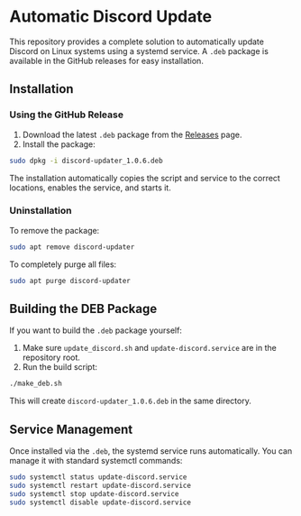 # Automatic Discord Update

This repository provides a complete solution to automatically update Discord on Linux systems using a systemd service. A `.deb` package is available in the GitHub releases for easy installation.

## Installation

### Using the GitHub Release

1. Download the latest `.deb` package from the [Releases](https://github.com/MartinK7/AutoUpdateDiscord-DEB/releases) page.  
2. Install the package:

```bash
sudo dpkg -i discord-updater_1.0.6.deb
````

The installation automatically copies the script and service to the correct locations, enables the service, and starts it.

### Uninstallation

To remove the package:

```bash
sudo apt remove discord-updater
```

To completely purge all files:

```bash
sudo apt purge discord-updater
```

## Building the DEB Package

If you want to build the `.deb` package yourself:

1. Make sure `update_discord.sh` and `update-discord.service` are in the repository root.
2. Run the build script:

```bash
./make_deb.sh
```

This will create `discord-updater_1.0.6.deb` in the same directory.

## Service Management

Once installed via the `.deb`, the systemd service runs automatically.
You can manage it with standard systemctl commands:

```bash
sudo systemctl status update-discord.service
sudo systemctl restart update-discord.service
sudo systemctl stop update-discord.service
sudo systemctl disable update-discord.service
```
